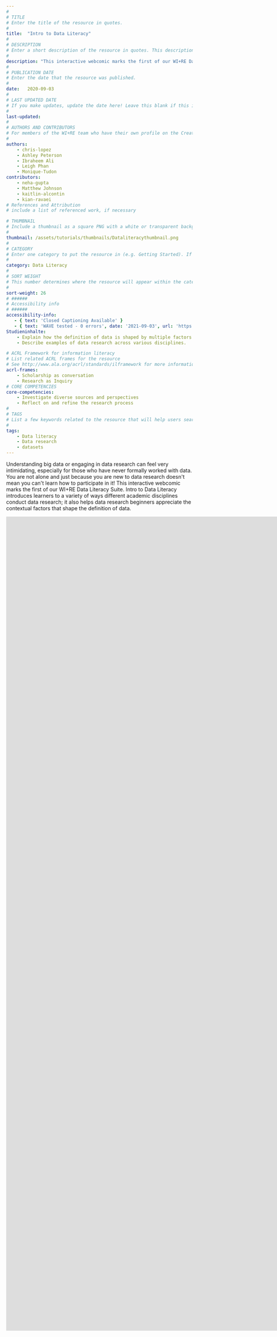 ```yaml
---
#
# TITLE
# Enter the title of the resource in quotes.
#
title:  "Intro to Data Literacy"
#
# DESCRIPTION
# Enter a short description of the resource in quotes. This description will appear on the list page as a preview, but not on the tutorial/workshop itself.
#
description: "This interactive webcomic marks the first of our WI+RE Data Literacy Suite. Intro to Data Literacy introduces learners to a variety of ways different academic disciplines conduct data research!"
#
# PUBLICATION DATE
# Enter the date that the resource was published.
#
date:   2020-09-03
#
# LAST UPDATED DATE
# If you make updates, update the date here! Leave this blank if this is being published for the first time.
#
last-updated:
#
# AUTHORS AND CONTRIBUTORS
# For members of the WI+RE team who have their own profile on the Creative Team page, enter the name as firstname-lastname (e.g. doug-worsham). For community partners who don't have their own profile on the WI+RE site, enter their name as Firstname Lastname (e.g. Gene Block). The names will appear in the order you enter them.
#
authors:
    - chris-lopez
    - Ashley Peterson
    - Ibraheem Ali
    - Leigh Phan
    - Monique-Tudon
contributors:
    - neha-gupta
    - Matthew Johnson
    - kaitlin-alcontin
    - kian-ravaei
# References and Attribution
# include a list of referenced work, if necessary

# THUMBNAIL
# Include a thumbnail as a square PNG with a white or transparent background. Our standard dimensions are 250x250 px, but any size square will do. Thumbnails for tutorials go in /assets/tutorials/thumbnails/, and for workshops, /assets/workshops/thumbnails/.
#
thumbnail: /assets/tutorials/thumbnails/Dataliteracythumbnail.png
#
# CATEGORY
# Enter one category to put the resource in (e.g. Getting Started). If you enter a category that doesn't already exist, a new category will be created on the WI+RE site.
#
category: Data Literacy
#
# SORT WEIGHT
# This number determines where the resource will appear within the category. Larger numbers appear later within the category, and higher numbers appear earlier.
#
sort-weight: 26
# ######
# Accessibility info
# ######
accessibility-info:
   - { text: 'Closed Captioning Available' }
   - { text: 'WAVE tested - 0 errors', date: '2021-09-03', url: 'https://wave.webaim.org/' }
Studieninhalte:
    - Explain how the definition of data is shaped by multiple factors within the data research process.
    - Describe examples of data research across various disciplines.

# ACRL Framework for information literacy
# List related ACRL frames for the resource
# See http://www.ala.org/acrl/standards/ilframework for more information
acrl-frames:
    - Scholarship as conversation
    - Research as Inquiry
# CORE COMPETENCIES
core-competencies:
    - Investigate diverse sources and perspectives
    - Reflect on and refine the research process
#
# TAGS
# List a few keywords related to the resource that will help users search for it.
#
tags:
    - Data literacy
    - Data research
    - datasets
---
```


Understanding big data or engaging in data research can feel very intimidating, especially for those who have never formally worked with data. You are not alone and just because you are new to data research doesn't mean you can't learn how to participate in it! This interactive webcomic marks the first of our WI+RE Data Literacy Suite. Intro to Data Literacy introduces learners to a variety of ways different academic disciplines conduct data research; it also helps data research beginners appreciate the contextual factors that shape the definition of data.

<iframe src="https://uclabruinlearn.h5p.com/content/1291709933582332148/embed" width="1559" height="2193" frameborder="0" allowfullscreen="allowfullscreen" title="UCLA Library Data Literacy Series"></iframe><script src="https://uclalibrary.github.io/research-tips/assets/js/resizer.js" charset="UTF-8"></script>
